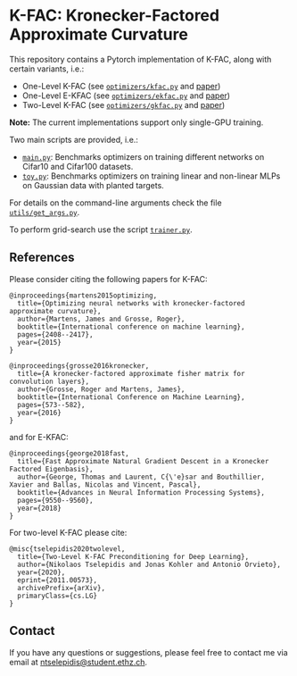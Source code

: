 # K-FAC: Kronecker-Factored Approximate Curvature

This repository contains a Pytorch implementation of K-FAC, along with certain variants, i.e.:
* One-Level K-FAC (see [`optimizers/kfac.py`](optimizers/kfac.py) and [paper](https://arxiv.org/abs/1503.05671))
* One-Level E-KFAC (see [`optimizers/ekfac.py`](optimizers/ekfac.py) and [paper](https://arxiv.org/abs/1806.03884))
* Two-Level K-FAC (see [`optimizers/gkfac.py`](optimizers/gkfac.py) and [paper](https://arxiv.org/abs/2011.00573))

**Note:** The current implementations support only single-GPU training.

Two main scripts are provided, i.e.:
* [`main.py`](main.py): Benchmarks optimizers on training different networks on Cifar10 and Cifar100 datasets.
* [`toy.py`](toy.py): Benchmarks optimizers on training linear and non-linear MLPs on Gaussian data with planted targets.

For details on the command-line arguments check the file [`utils/get_args.py`](utils/get_args.py).

To perform grid-search use the script [`trainer.py`](trainer.py).

## References

Please consider citing the following papers for K-FAC:
```
@inproceedings{martens2015optimizing,
  title={Optimizing neural networks with kronecker-factored approximate curvature},
  author={Martens, James and Grosse, Roger},
  booktitle={International conference on machine learning},
  pages={2408--2417},
  year={2015}
}

@inproceedings{grosse2016kronecker,
  title={A kronecker-factored approximate fisher matrix for convolution layers},
  author={Grosse, Roger and Martens, James},
  booktitle={International Conference on Machine Learning},
  pages={573--582},
  year={2016}
}
```

and for E-KFAC:

```
@inproceedings{george2018fast,
  title={Fast Approximate Natural Gradient Descent in a Kronecker Factored Eigenbasis},
  author={George, Thomas and Laurent, C{\'e}sar and Bouthillier, Xavier and Ballas, Nicolas and Vincent, Pascal},
  booktitle={Advances in Neural Information Processing Systems},
  pages={9550--9560},
  year={2018}
}
```

For two-level K-FAC please cite:
```
@misc{tselepidis2020twolevel,
  title={Two-Level K-FAC Preconditioning for Deep Learning},
  author={Nikolaos Tselepidis and Jonas Kohler and Antonio Orvieto},
  year={2020},
  eprint={2011.00573},
  archivePrefix={arXiv},
  primaryClass={cs.LG}
}
```

## Contact

If you have any questions or suggestions, please feel free to contact me via email at ntselepidis@student.ethz.ch.
